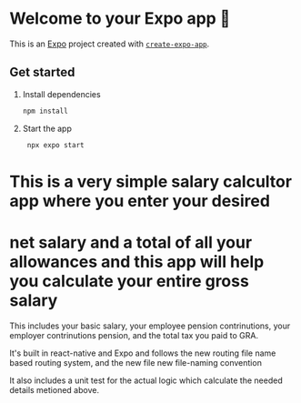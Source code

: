 # Welcome to your Expo app 👋

This is an [Expo](https://expo.dev) project created with [`create-expo-app`](https://www.npmjs.com/package/create-expo-app).

## Get started

1. Install dependencies

   ```bash
   npm install
   ```

2. Start the app

   ```bash
    npx expo start
   ```

# This is a very simple salary calcultor app where you enter your desired

# net salary and a total of all your allowances and this app will help you calculate your entire gross salary

This includes your basic salary, your employee pension contrinutions, your employer contrinutions pension, and the total tax you paid to GRA.

It's built in react-native and Expo and follows the new routing file name based routing system,
and the new file new file-naming convention

It also includes a unit test for the actual logic which calculate the needed details metioned above.
